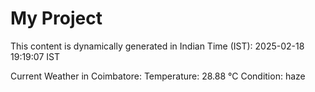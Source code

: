 # My Project

This content is dynamically generated in Indian Time (IST): 2025-02-18 19:19:07 IST


Current Weather in Coimbatore:
Temperature: 28.88 °C
Condition: haze
